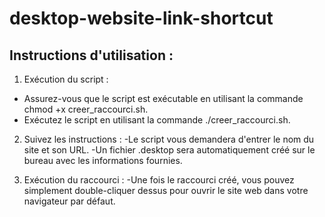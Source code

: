 # desktop-website-link-shortcut

## Instructions d'utilisation :

1. Exécution du script :
- Assurez-vous que le script est exécutable en utilisant la commande chmod +x creer_raccourci.sh.
- Exécutez le script en utilisant la commande ./creer_raccourci.sh.

2. Suivez les instructions :
-Le script vous demandera d'entrer le nom du site et son URL.
-Un fichier .desktop sera automatiquement créé sur le bureau avec les informations fournies.

3. Exécution du raccourci :
-Une fois le raccourci créé, vous pouvez simplement double-cliquer dessus pour ouvrir le site web dans votre navigateur par défaut.
